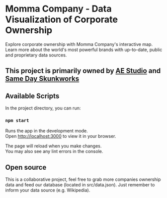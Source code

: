 # Momma Company - Data Visualization of Corporate Ownership

Explore corporate ownership with Momma Company's interactive map. Learn more about the world's most powerful brands with up-to-date, public and proprietary data sources.

## This project is primarily owned by [AE Studio](https://ae.studio/) and [Same Day Skunkworks](https://www.samedayskunkworks.com/)

## Available Scripts

In the project directory, you can run:

### `npm start`

Runs the app in the development mode.\
Open [http://localhost:3000](http://localhost:3000) to view it in your browser.

The page will reload when you make changes.\
You may also see any lint errors in the console.

## Open source

This is a collaborative project, feel free to grab more companies ownership data and feed our database (located in src/data.json). Just remember to inform your data source (e.g. Wikipedia).